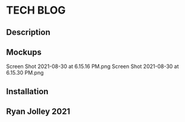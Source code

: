 # TECH BLOG

## Description

## Mockups
Screen Shot 2021-08-30 at 6.15.16 PM.png
Screen Shot 2021-08-30 at 6.15.30 PM.png

## Installation

## Ryan Jolley 2021
